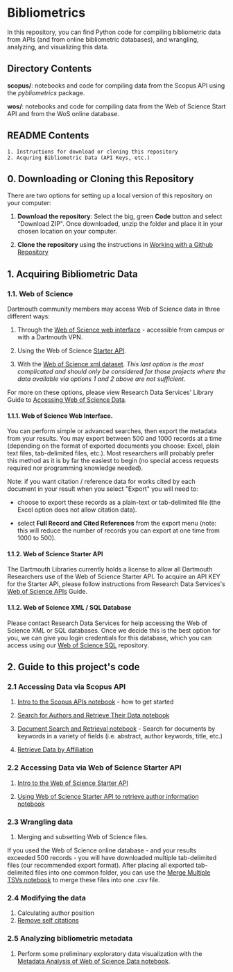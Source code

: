 # Bibliometrics

In this repository, you can find Python code for compiling bibliometric data from APIs (and from online bibliometric databases), and wrangling, analyzing, and visualizing this data.

## Directory Contents

**scopus/**: notebooks and code for compiling data from the Scopus API using the *pybliometrics* package.

**wos/**: notebooks and code for compiling data from the Web of Science Start API and from the WoS online database.

## README Contents

```
1. Instructions for download or cloning this repository
2. Acquring Bibliometric Data (API Keys, etc.)

```
<!--4. Guide to this project's code
    a. Wrangling data
    b. Modifying the data
    c. Metadata analysis
    d. Text Analysis
    e. Citation Analysis
    -->

## 0. Downloading or Cloning this Repository

There are two options for setting up a local version of this repository on your computer:

1. **Download the repository**: Select the big, green **Code** button and select "Download ZIP". Once downloaded, unzip the folder and place it in your chosen location on your computer.

2. **Clone the repository** using the instructions in [Working with a Github Repository](working_with_github-repo.md)

## 1. Acquiring Bibliometric Data

### 1.1. Web of Science

Dartmouth community members may access Web of Science data in three different ways:

1. Through the [Web of Science web interface](https://www-webofscience-com.dartmouth.idm.oclc.org/wos/woscc/basic-search) - accessible from campus or with a Dartmouth VPN.

2. Using the Web of Science [Starter API](https://researchguides.dartmouth.edu/c.php?g=59725&p=9913657). 

3. With the [Web of Science xml dataset](https://dartmouth.libapps.com/libguides/admin_c.php?g=59725&p=9826962). *This last option is the most complicated and should only be considered for those projects where the data available via options 1 and 2 above are not sufficient.*

For more on these options, please view Research Data Services'  Library Guide to [Accessing Web of Science Data](https://researchguides.dartmouth.edu/c.php?g=59725&p=9910244).

#### 1.1.1. Web of Science Web Interface.

 You can perform simple or advanced searches, then export the metadata from your results. You may export between 500 and 1000 records at a time (depending on the format of exported documents you choose: Excel, plain text files, tab-delimited files, etc.). Most researchers will probably prefer this method as it is by far the easiest to begin (no special access requests required nor programming knowledge needed). 

 Note: if you want citation / reference data for works cited by each document in your result when you select "Export" you will need to:
 
 + choose to export these records as a plain-text or tab-delimited file (the Excel option does not allow citation data).
 
 + select **Full Record and Cited References** from the export menu (note: this will reduce the number of records you can export at one time from 1000 to 500).

 #### 1.1.2. Web of Science Starter API

The Dartmouth Libraries currently holds a license to allow all Dartmouth Researchers use of the Web of Science Starter API. To acquire an API KEY for the Starter API, please follow instructions from Research Data Services's [Web of Science APIs](https://researchguides.dartmouth.edu/c.php?g=59725&p=9913657) Guide.

#### 1.1.2. Web of Science XML / SQL Database

Please contact Research Data Services for help accessing the Web of Science XML or SQL databases. Once we decide this is the best option for you, we can give you login credentials for this database, which you can access using our [Web of Science SQL](https://github.com/Dartmouth-Libraries/web-of-science-sql) repository.


## 2. Guide to this project's code

### 2.1 Accessing Data via Scopus API

1. [Intro to the Scopus APIs notebook](scopus\notebooks\01_intro_to_Scopus_API.ipynb) - how to get started

2. [Search for Authors and Retrieve Their Data notebook](scopus\notebooks\02_author-search-and-retrieval.ipynb)

3. [Document Search and Retrieval notebook](scopus\notebooks\03_document-search-and-retrieval.ipynb) - Search for documents by keywords in a variety of fields (i.e. abstract, author keywords, title, etc.)

4. [Retrieve Data by Affiliation](scopus\notebooks\04_affiliation-search_retrieve-ids.ipynb)

### 2.2 Accessing Data via Web of Science Starter API

1. [Intro to the Web of Science Starter API](wos\starter-api\01_working-with-starterAPI.ipynb)

2. [Using Web of Science Starter API to retrieve author information notebook](wos\starter-api\02_starterAPI_getauthorids3_doc-level.ipynb)



### 2.3 Wrangling data

1. Merging and subsetting Web of Science files. 

If you used the Web of Science online database - and your results exceeded 500 records - you will have downloaded multiple tab-delimited files (our recommended export format). After placing all exported tab-delimited files into one common folder, you can use the [Merge Multiple TSVs notebook](wos/notebooks/01_merge_multiple_tsvs.ipynb) to merge these files into one .csv file.


### 2.4 Modifying the data
1. Calculating author position
2. [Remove self citations](notebooks_general\remove-self-citations.ipynb)

### 2.5 Analyzing bibliometric metadata

1. Perform some preliminary exploratory data visualization with the [Metadata Analysis of Web of Science Data notebook](wos/notebooks/02_full-metadata-analysis.ipynb).

<!--
### 2.6 Text Analysis


### 2.7 Citation Analysis
-->
